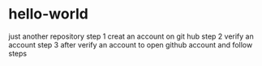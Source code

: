 # hello-world
just another repository
step 1 creat an account on git hub
step 2 verify an account 
step 3 after verify an account to open github account and follow steps
